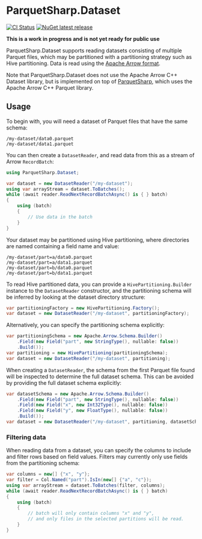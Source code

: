# ParquetSharp.Dataset

[![CI Status](https://github.com/G-Research/ParquetSharp.Dataset/actions/workflows/ci.yml/badge.svg?branch=main&event=push)](https://github.com/G-Research/ParquetSharp.Dataset/actions/workflows/ci.yml?query=branch%3Amain+event%3Apush)
[![NuGet latest release](https://img.shields.io/nuget/v/ParquetSharp.Dataset.svg)](https://www.nuget.org/packages/ParquetSharp.Dataset)

**This is a work in progress and is not yet ready for public use**

ParquetSharp.Dataset supports reading datasets consisting of multiple Parquet files,
which may be partitioned with a partitioning strategy such as Hive partitioning.
Data is read using the [Apache Arrow format](https://arrow.apache.org/).

Note that ParquetSharp.Dataset does not use the Apache Arrow C++ Dataset library,
but is implemented on top of [ParquetSharp](https://github.com/G-Research/ParquetSharp),
which uses the Apache Arrow C++ Parquet library.

## Usage

To begin with, you will need a dataset of Parquet files that have the same schema:

```
/my-dataset/data0.parquet
/my-dataset/data1.parquet
```

You can then create a `DatasetReader`, and read data from this as a stream of Arrow `RecordBatch`:

```C#
using ParquetSharp.Dataset;

var dataset = new DatasetReader("/my-dataset");
using var arrayStream = dataset.ToBatches();
while (await reader.ReadNextRecordBatchAsync() is { } batch)
{
    using (batch)
    {
        // Use data in the batch
    }
}
```

Your dataset may be partitioned using Hive partitioning, where directories are named
containing a field name and value:

```
/my-dataset/part=a/data0.parquet
/my-dataset/part=a/data1.parquet
/my-dataset/part=b/data0.parquet
/my-dataset/part=b/data1.parquet
```

To read Hive partitioned data, you can provide a `HivePartitioning.Builder` instance
to the `DatasetReader` constructor, and the partitioning schema will be inferred
by looking at the dataset directory structure:

```C#
var partitioningFactory = new HivePartitioning.Factory();
var dataset = new DatasetReader("/my-dataset", partitioningFactory);
```

Alternatively, you can specify the partitioning schema explicitly:

```C#
var partitioningSchema = new Apache.Arrow.Schema.Builder()
    .Field(new Field("part", new StringType(), nullable: false))
    .Build());
var partitioning = new HivePartitioning(partitioningSchema);
var dataset = new DatasetReader("/my-dataset", partitioning);
```

When creating a `DatasetReader`, the schema from the first Parquet file found will
be inspected to determine the full dataset schema.
This can be avoided by providing the full dataset schema explicitly:

```C#
var datasetSchema = new Apache.Arrow.Schema.Builder()
    .Field(new Field("part", new StringType(), nullable: false))
    .Field(new Field("x", new Int32Type(), nullable: false))
    .Field(new Field("y", new FloatType(), nullable: false))
    .Build());
var dataset = new DatasetReader("/my-dataset", partitioning, datasetSchema);
```

### Filtering data

When reading data from a dataset, you can specify the columns to include
and filter rows based on field values.
Filters may currently only use fields from the partitioning schema:

```C#
var columns = new[] {"x", "y"};
var filter = Col.Named("part").IsIn(new[] {"a", "c"});
using var arrayStream = dataset.ToBatches(filter, columns);
while (await reader.ReadNextRecordBatchAsync() is { } batch)
{
    using (batch)
    {
        // batch will only contain columns "x" and "y",
        // and only files in the selected partitions will be read.
    }
}
```
